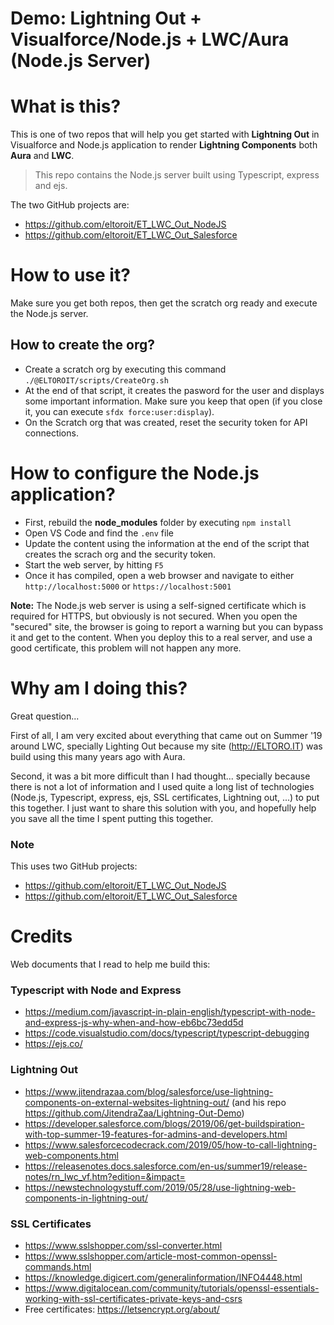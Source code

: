 # Demo: Lightning Out + Visualforce/Node.js + LWC/Aura (Node.js Server)

# What is this?
This is one of two repos that will help you get started with **Lightning Out** in Visualforce and Node.js application to render **Lightning Components** both **Aura** and **LWC**.

> This repo contains the Node.js server built using Typescript, express and ejs.

The two GitHub projects are:
- https://github.com/eltoroit/ET_LWC_Out_NodeJS
- https://github.com/eltoroit/ET_LWC_Out_Salesforce

# How to use it?
Make sure you get both repos, then get the scratch org ready and execute the Node.js server.

## How to create the org?
- Create a scratch org by executing this command `./@ELTOROIT/scripts/CreateOrg.sh`
- At the end of that script, it creates the pasword for the user and displays some important information. Make sure you keep that open (if you close it, you can execute `sfdx force:user:display`).
- On the Scratch org that was created, reset the security token for API connections.

# How to configure the Node.js application?
- First, rebuild the **node_modules** folder by executing `npm install`
- Open VS Code and find the `.env` file
- Update the content using the information at the end of the script that creates the scrach org and the security token.
-  Start the web server, by hitting `F5`
- Once it has compiled, open a web browser and navigate to either `http://localhost:5000` or `https://localhost:5001`

**Note:** The Node.js web server is using a self-signed certificate which is required for HTTPS, but obviously is not secured. When you open the "secured" site, the browser is going to report a warning but you can bypass it and get to the content. When you deploy this to a real server, and use a good certificate, this problem will not happen any more.

# Why am I doing this?
Great question...

First of all, I am very excited about everything that came out on Summer '19 around LWC, specially Lighting Out because my site (http://ELTORO.IT) was build using this many years ago with Aura.

Second, it was a bit more difficult than I had thought... specially because there is not a lot of information and I used quite a long list of technologies (Node.js, Typescript, express, ejs, SSL certificates, Lightning out, ...) to put this together. I just want to share this solution with you, and hopefully help you save all the time I spent putting this together.

### Note
This uses two GitHub projects:
- https://github.com/eltoroit/ET_LWC_Out_NodeJS
- https://github.com/eltoroit/ET_LWC_Out_Salesforce

# Credits
Web documents that I read to help me build this:

### Typescript with Node and Express
- https://medium.com/javascript-in-plain-english/typescript-with-node-and-express-js-why-when-and-how-eb6bc73edd5d
- https://code.visualstudio.com/docs/typescript/typescript-debugging
- https://ejs.co/

### Lightning Out
- https://www.jitendrazaa.com/blog/salesforce/use-lightning-components-on-external-websites-lightning-out/ (and his repo https://github.com/JitendraZaa/Lightning-Out-Demo)
- https://developer.salesforce.com/blogs/2019/06/get-buildspiration-with-top-summer-19-features-for-admins-and-developers.html
- https://www.salesforcecodecrack.com/2019/05/how-to-call-lightning-web-components.html
- https://releasenotes.docs.salesforce.com/en-us/summer19/release-notes/rn_lwc_vf.htm?edition=&impact=
- https://newstechnologystuff.com/2019/05/28/use-lightning-web-components-in-lightning-out/

### SSL Certificates
- https://www.sslshopper.com/ssl-converter.html
- https://www.sslshopper.com/article-most-common-openssl-commands.html
- https://knowledge.digicert.com/generalinformation/INFO4448.html
- https://www.digitalocean.com/community/tutorials/openssl-essentials-working-with-ssl-certificates-private-keys-and-csrs
- Free certificates: https://letsencrypt.org/about/
